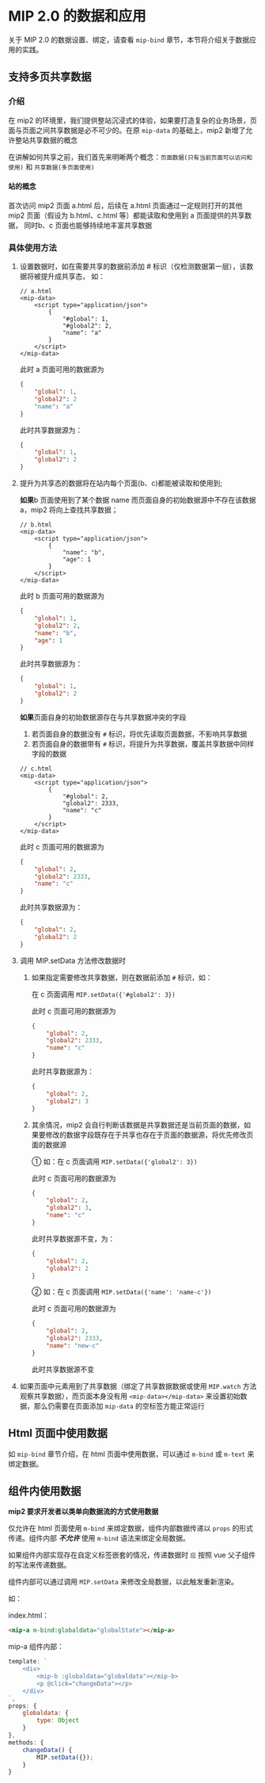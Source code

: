 # MIP 2.0 的数据和应用

关于 MIP 2.0 的数据设置、绑定，请查看 `mip-bind` 章节，本节将介绍关于数据应用的实践。

## 支持多页共享数据

### 介绍

在 mip2 的环境里，我们提供整站沉浸式的体验，如果要打造复杂的业务场景，页面与页面之间共享数据是必不可少的。在原 `mip-data` 的基础上，mip2 新增了允许整站共享数据的概念

在讲解如何共享之前，我们首先来明晰两个概念：`页面数据(只有当前页面可以访问和使用)` 和 `共享数据(多页面使用)`

#### 站的概念
首次访问 mip2 页面 a.html 后，后续在 a.html 页面通过一定规则打开的其他 mip2 页面（假设为 b.html、c.html 等）都能读取和使用到 a 页面提供的共享数据， 同时b、c 页面也能够持续地丰富共享数据


### 具体使用方法

1. 设置数据时，如在需要共享的数据前添加 # 标识（仅检测数据第一层），该数据将被提升成共享态， 如：
    ```
    // a.html
    <mip-data>
        <script type="application/json">
            {
                "#global": 1,
                "#global2": 2,
                "name": "a"
            }
        </script>
    </mip-data>
    ```
    此时 a 页面可用的数据源为
    ```json
    {
        "global": 1,
        "global2": 2
        "name": "a"
    }
    ```
    此时共享数据源为：
    ```json
    {
        "global": 1,
        "global2": 2
    }
    ```

2. 提升为共享态的数据将在站内每个页面(b、c)都能被读取和使用到;

    **如果**b 页面使用到了某个数据 name 而页面自身的初始数据源中不存在该数据 a，mip2 将向上查找共享数据；
    ```
    // b.html
    <mip-data>
        <script type="application/json">
            {
                "name": "b",
                "age": 1
            }
        </script>
    </mip-data>
    ```
    此时 b 页面可用的数据源为
    ```json
    {
        "global": 1,
        "global2": 2,
        "name": "b",
        "age": 1
    }
    ```
    此时共享数据源为：
    ```json
    {
        "global": 1,
        "global2": 2
    }
    ```
    
    **如果**页面自身的初始数据源存在与共享数据冲突的字段

	1. 若页面自身的数据没有 `#` 标识，将优先读取页面数据，不影响共享数据
    2. 若页面自身的数据带有 `#` 标识，将提升为共享数据，覆盖共享数据中同样字段的数据
    ```
    // c.html
    <mip-data>
        <script type="application/json">
            {
                "#global": 2,
                "global2": 2333,
                "name": "c"
            }
        </script>
    </mip-data>
    ```
    此时 c 页面可用的数据源为
    ```json
    {
        "global": 2,
        "global2": 2333,
        "name": "c"
    }
    ```
    此时共享数据源为：
    ```json
    {
        "global": 2,
        "global2": 2
    }
3. 调用 MIP.setData 方法修改数据时
	1. 如果指定需要修改共享数据，则在数据前添加 `#` 标识，如：
        
        在 c 页面调用 `MIP.setData({'#global2': 3})`

        此时 c 页面可用的数据源为
        ```json
        {
            "global": 2,
            "global2": 2333,
            "name": "c"
        }
        ```
        此时共享数据源为：
        ```json
        {
            "global": 2,
            "global2": 3
        }

	2. 其余情况，mip2 会自行判断该数据是共享数据还是当前页面的数据，如果要修改的数据字段既存在于共享也存在于页面的数据源，将优先修改页面的数据源

        ① 如：在 c 页面调用 `MIP.setData({'global2': 3})`

        此时 c 页面可用的数据源为
        ```json
        {
            "global": 2,
            "global2": 3,
            "name": "c"
        }
        ```
        此时共享数据源不变，为：
        ```json
        {
            "global": 2,
            "global2": 2
        }
        ```

        ② 如：在 c 页面调用 `MIP.setData({'name': 'name-c'})`

        此时 c 页面可用的数据源为
        ```json
        {
            "global": 2,
            "global2": 2333,
            "name": "new-c"
        }
        ```
        此时共享数据源不变

4. 如果页面中元素用到了共享数据（绑定了共享数据数据或使用 `MIP.watch` 方法观察共享数据），而页面本身没有用 `<mip-data></mip-data>` 来设置初始数据，那么仍需要在页面添加 `mip-data` 的空标签方能正常运行

## Html 页面中使用数据

如 `mip-bind` 章节介绍，在 html 页面中使用数据，可以通过 `m-bind` 或 `m-text` 来绑定数据。

## 组件内使用数据

**mip2 要求开发者以类单向数据流的方式使用数据**

仅允许在 html 页面使用 `m-bind` 来绑定数据，组件内部数据传递以 `props` 的形式传递。组件内部 ***不允许*** 使用 `m-bind` 语法来绑定全局数据。

如果组件内部实现存在自定义标签嵌套的情况，传递数据时 `应` 按照 vue 父子组件的写法来传递数据。

组件内部可以通过调用 `MIP.setData` 来修改全局数据，以此触发重新渲染。

如：

index.html：

```html
<mip-a m-bind:globaldata="globalState"></mip-a>
```

mip-a 组件内部：

```javascript
template: `
    <div>
        <mip-b :globaldata="globaldata"></mip-b>
        <p @click="changeData"></p>
    </div>
`,
props: {
    globaldata: {
        type: Object
    }
},
methods: {
    changeData() {
        MIP.setData({});
    }
}
```
